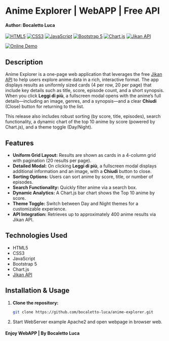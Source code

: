 # Anime Explorer | WebAPP | Free API 
#### Author: Bocaletto Luca

[![HTML5](https://img.shields.io/badge/HTML5-E34F26?style=for-the-badge&logo=html5&logoColor=white)](https://developer.mozilla.org/en-US/docs/Web/HTML)
[![CSS3](https://img.shields.io/badge/CSS3-1572B6?style=for-the-badge&logo=css3)](https://developer.mozilla.org/en-US/docs/Web/CSS)
[![JavaScript](https://img.shields.io/badge/JavaScript-F7DF1E?style=for-the-badge&logo=javascript&logoColor=black)](https://developer.mozilla.org/en-US/docs/Web/JavaScript)
[![Bootstrap 5](https://img.shields.io/badge/Bootstrap-7952B3?style=for-the-badge&logo=bootstrap&logoColor=white)](https://getbootstrap.com)
[![Chart.js](https://img.shields.io/badge/Chart.js-FF6384?style=for-the-badge&logo=chart.js&logoColor=white)](https://www.chartjs.org)
[![Jikan API](https://img.shields.io/badge/Jikan_API-0D0D0D?style=for-the-badge)](https://jikan.moe)

[![Online Demo](https://img.shields.io/badge/Online-Demo-blue?style=for-the-badge&logo=google-chrome&logoColor=white)](https://bocaletto-luca.github.io/Anime-Explorer/)

## Description

Anime Explorer is a one-page web application that leverages the free [Jikan API](https://jikan.moe) to help users explore anime data in a rich, interactive format. The app displays results as uniformly sized cards (4 per row, 20 per page) that include key details such as title, score, episode count, and a short synopsis. When you click **Leggi di più**, a fullscreen modal opens with the anime’s full details—including an image, genres, and a synopsis—and a clear **Chiudi** (Close) button for returning to the list.

This release also includes robust sorting (by score, title, episodes), search functionality, a dynamic chart of the top 10 anime by score (powered by Chart.js), and a theme toggle (Day/Night).

## Features

- **Uniform Grid Layout:** Results are shown as cards in a 4-column grid with pagination (20 results per page).
- **Detailed Modal:** On clicking **Leggi di più**, a fullscreen modal displays additional information and an image, with a **Chiudi** button to close.
- **Sorting Options:** Users can sort anime by score, title, or number of episodes.
- **Search Functionality:** Quickly filter anime via a search box.
- **Dynamic Analytics:** A Chart.js bar chart shows the Top 10 anime by score.
- **Theme Toggle:** Switch between Day and Night themes for a customizable experience.
- **API Integration:** Retrieves up to approximately 400 anime results via Jikan API.

## Technologies Used

- HTML5  
- CSS3  
- JavaScript  
- Bootstrap 5  
- Chart.js  
- [Jikan API](https://jikan.moe)

## Installation & Usage

1. **Clone the repository:**
   ```bash
   git clone https://github.com/bocaletto-luca/anime-explorer.git
2. Start WebServer example Apache2 and open webpage in browser web.

#### Enjoy WebAPP | By Bocaletto Luca
